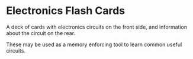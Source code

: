 # Electronics Flash Cards

A deck of cards with electronics circuits on the front side, and information about the circuit on the rear.

These may be used as a memory enforcing tool to learn common useful circuits.